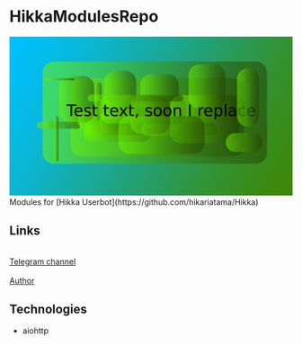 # HikkaModulesRepo
<img src="/assets/banner.png" alt="Bannerr">
<br>Modules for [Hikka Userbot](https://github.com/hikariatama/Hikka)</br>

## Links
<br>[Telegram channel](https://t.me/BruhHikkaModules)<br>
<br>[Author](t.me/MuRuLOSE)</br>

## Technologies
<ul>
   <li>aiohttp</li>
</ul>


  
